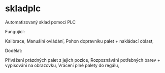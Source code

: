 # skladplc
Automatizovaný sklad pomocí PLC


Fungující: 

Kalibrace,
Manuální ovládání,
Pohon dopravníku palet + nakládací oblast,

Dodělat:

Přivážení prázdných palet z jejich pozice,
Rozpoznávání potřebných barev + vypisování na obrazovku,
Vrácení plné palety do regálu,
